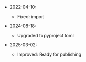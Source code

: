 * 2022-04-10:
	* Fixed: import

* 2024-08-18:
	* Upgraded to pyproject.toml

* 2025-03-02:
	* Improved: Ready for publishing

